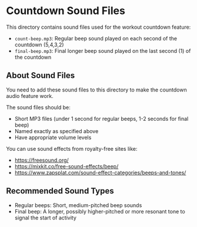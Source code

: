 # Countdown Sound Files

This directory contains sound files used for the workout countdown feature:

- `count-beep.mp3`: Regular beep sound played on each second of the countdown (5,4,3,2)
- `final-beep.mp3`: Final longer beep sound played on the last second (1) of the countdown

## About Sound Files
You need to add these sound files to this directory to make the countdown audio feature work. 

The sound files should be:
- Short MP3 files (under 1 second for regular beeps, 1-2 seconds for final beep)
- Named exactly as specified above
- Have appropriate volume levels

You can use sound effects from royalty-free sites like:
- https://freesound.org/
- https://mixkit.co/free-sound-effects/beep/
- https://www.zapsplat.com/sound-effect-categories/beeps-and-tones/

## Recommended Sound Types
- Regular beeps: Short, medium-pitched beep sounds
- Final beep: A longer, possibly higher-pitched or more resonant tone to signal the start of activity
